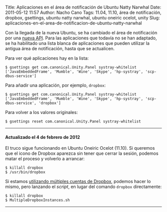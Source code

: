 Title: Aplicaciones en el área de notificación de Ubuntu Natty Narwhal
Date: 2011-05-12 11:57
Author: Nacho Cano
Tags: 11.04, 11.10, área de notificación, dropbox, gsettings, ubuntu natty narwhal, ubuntu oneiric ocelot, unity
Slug: aplicaciones-en-el-area-de-notificacion-de-ubuntu-natty-narwhal

Con la llegada de la nueva Ubuntu, se ha cambiado el área de
notificación por una [nueva API][]. Para las aplicaciones que todavía no
se han adaptado, se ha habilitado una lista blanca de aplicaciones que
pueden utilizar la antigua área de notificación, hasta que se
actualicen.

Para ver qué aplicaciones hay en la lista:

    $ gsettings get com.canonical.Unity.Panel systray-whitelist
    ['JavaEmbeddedFrame', 'Mumble', 'Wine', 'Skype', 'hp-systray', 'scp-dbus-service']

Para añadir una aplicación, por ejemplo, `dropbox`:

    $ gsettings get com.canonical.Unity.Panel systray-whitelist ['JavaEmbeddedFrame', 'Mumble', 'Wine', 'Skype', 'hp-systray', 'scp-dbus-service', 'dropbox']

Para volver a los valores originales:

    $ gsettings reset com.canonical.Unity.Panel systray-whitelist

* * * * *

#### Actualizado el 4 de febrero de 2012

El truco sigue funcionando en Ubuntu Oneiric Ocelot (11.10). Si queremos
que el icono de Dropbox aparezca sin tener que cerrar la sesión, podemos
matar el proceso y volverlo a arrancar:

    $ killall dropbox
    $ /usr/bin/dropbox

Si estamos [utilizando múltiples cuentas de Dropbox][], podemos hacer lo
mismo, pero lanzando el _script_, en lugar del comando `dropbox`
directamente:

    $ killall dropbox
    $ MultipleDropboxInstances.sh

* * * * *

  [nueva API]: http://pricklytech.wordpress.com/2011/04/30/ubuntu-11-4-natty-customizing-the-notification-area-in-unity/
    "nueva API"
  [utilizando múltiples cuentas de Dropbox]: {filename}/admin/multiples-cuentas-de-dropbox-en-ubuntu-maverick-meerkat.md
    "utilizando múltiples cuentas de Dropbox"
